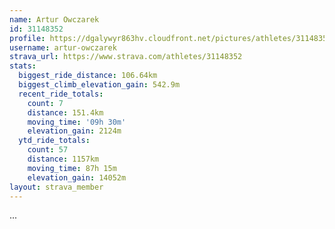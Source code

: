 ```yaml
---
name: Artur Owczarek
id: 31148352
profile: https://dgalywyr863hv.cloudfront.net/pictures/athletes/31148352/15906846/1/large.jpg
username: artur-owczarek
strava_url: https://www.strava.com/athletes/31148352
stats:
  biggest_ride_distance: 106.64km
  biggest_climb_elevation_gain: 542.9m
  recent_ride_totals:
    count: 7
    distance: 151.4km
    moving_time: '09h 30m'
    elevation_gain: 2124m
  ytd_ride_totals:
    count: 57
    distance: 1157km
    moving_time: 87h 15m
    elevation_gain: 14052m
layout: strava_member
--- 
```

...
